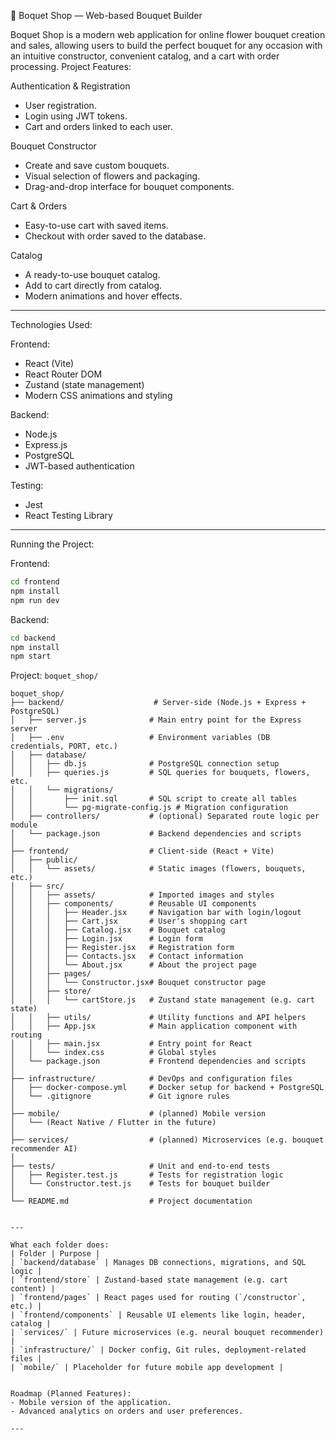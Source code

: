 🌸 Boquet Shop — Web-based Bouquet Builder

Boquet Shop is a modern web application for online flower bouquet creation and sales, allowing users to build the perfect bouquet for any occasion with an intuitive constructor, convenient catalog, and a cart with order processing.
Project Features:

Authentication & Registration
- User registration.
- Login using JWT tokens.
- Cart and orders linked to each user.

Bouquet Constructor
- Create and save custom bouquets.
- Visual selection of flowers and packaging.
- Drag-and-drop interface for bouquet components.

Cart & Orders
- Easy-to-use cart with saved items.
- Checkout with order saved to the database.

Catalog
- A ready-to-use bouquet catalog.
- Add to cart directly from catalog.
- Modern animations and hover effects.

---

Technologies Used:

Frontend:
- React (Vite)
- React Router DOM
- Zustand (state management)
- Modern CSS animations and styling

Backend:
- Node.js
- Express.js
- PostgreSQL
- JWT-based authentication

Testing:
- Jest
- React Testing Library

---

Running the Project:

Frontend:
```bash
cd frontend
npm install
npm run dev
```

Backend:
```bash
cd backend
npm install
npm start
```

Project: `boquet_shop/`
```
boquet_shop/
├── backend/                    # Server-side (Node.js + Express + PostgreSQL)
│   ├── server.js              # Main entry point for the Express server
│   ├── .env                   # Environment variables (DB credentials, PORT, etc.)
│   ├── database/
│   │   ├── db.js              # PostgreSQL connection setup
│   │   ├── queries.js         # SQL queries for bouquets, flowers, etc.
│   │   └── migrations/
│   │       ├── init.sql       # SQL script to create all tables
│   │       └── pg-migrate-config.js # Migration configuration
│   ├── controllers/           # (optional) Separated route logic per module
│   └── package.json           # Backend dependencies and scripts
│
├── frontend/                  # Client-side (React + Vite)
│   ├── public/
│   │   └── assets/            # Static images (flowers, bouquets, etc.)
│   ├── src/
│   │   ├── assets/            # Imported images and styles
│   │   ├── components/        # Reusable UI components
│   │   │   ├── Header.jsx     # Navigation bar with login/logout
│   │   │   ├── Cart.jsx       # User's shopping cart
│   │   │   ├── Catalog.jsx    # Bouquet catalog
│   │   │   ├── Login.jsx      # Login form
│   │   │   ├── Register.jsx   # Registration form
│   │   │   ├── Contacts.jsx   # Contact information
│   │   │   └── About.jsx      # About the project page
│   │   ├── pages/
│   │   │   └── Constructor.jsx# Bouquet constructor page
│   │   ├── store/
│   │   │   └── cartStore.js   # Zustand state management (e.g. cart state)
│   │   ├── utils/             # Utility functions and API helpers
│   │   ├── App.jsx            # Main application component with routing
│   │   ├── main.jsx           # Entry point for React
│   │   └── index.css          # Global styles
│   └── package.json           # Frontend dependencies and scripts
│
├── infrastructure/            # DevOps and configuration files
│   ├── docker-compose.yml     # Docker setup for backend + PostgreSQL
│   └── .gitignore             # Git ignore rules
│
├── mobile/                    # (planned) Mobile version
│   └── (React Native / Flutter in the future)
│
├── services/                  # (planned) Microservices (e.g. bouquet recommender AI)
│
├── tests/                     # Unit and end-to-end tests
│   ├── Register.test.js       # Tests for registration logic
│   └── Constructor.test.js    # Tests for bouquet builder
│
└── README.md                  # Project documentation


---

What each folder does:
| Folder | Purpose |
| `backend/database` | Manages DB connections, migrations, and SQL logic |
| `frontend/store` | Zustand-based state management (e.g. cart content) |
| `frontend/pages` | React pages used for routing (`/constructor`, etc.) |
| `frontend/components` | Reusable UI elements like login, header, catalog |
| `services/` | Future microservices (e.g. neural bouquet recommender) |
| `infrastructure/` | Docker config, Git rules, deployment-related files |
| `mobile/` | Placeholder for future mobile app development |


Roadmap (Planned Features):
- Mobile version of the application.
- Advanced analytics on orders and user preferences.

---


